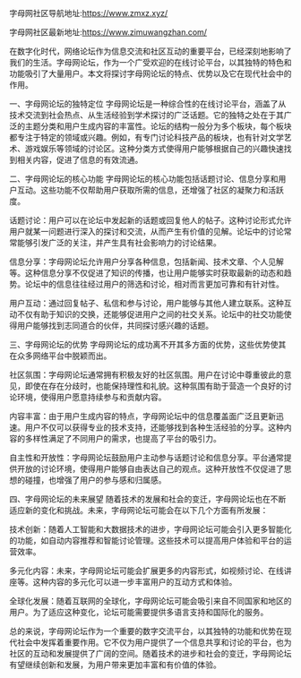 字母网社区导航地址:https://www.zmxz.xyz/

字母网社区最新地址:https://www.zimuwangzhan.com/


在数字化时代，网络论坛作为信息交流和社区互动的重要平台，已经深刻地影响了我们的生活。字母网论坛，作为一个广受欢迎的在线讨论平台，以其独特的特色和功能吸引了大量用户。本文将探讨字母网论坛的特点、优势以及它在现代社会中的作用。

一、字母网论坛的独特定位
字母网论坛是一种综合性的在线讨论平台，涵盖了从技术交流到社会热点、从生活经验到学术探讨的广泛话题。它的独特之处在于其广泛的主题分类和用户生成内容的丰富性。论坛的结构一般分为多个板块，每个板块都专注于特定的领域或兴趣。例如，有专门讨论科技产品的板块，也有针对文学艺术、游戏娱乐等领域的讨论区。这种分类方式使得用户能够根据自己的兴趣快速找到相关内容，促进了信息的有效流通。

二、字母网论坛的核心功能
字母网论坛的核心功能包括话题讨论、信息分享和用户互动。这些功能不仅帮助用户获取所需的信息，还增强了社区的凝聚力和活跃度。

话题讨论：用户可以在论坛中发起新的话题或回复他人的帖子。这种讨论形式允许用户就某一问题进行深入的探讨和交流，从而产生有价值的见解。论坛中的讨论常常能够引发广泛的关注，并产生具有社会影响力的讨论结果。

信息分享：字母网论坛允许用户分享各种信息，包括新闻、技术文章、个人见解等。这种信息分享不仅促进了知识的传播，也让用户能够实时获取最新的动态和趋势。论坛中的信息往往经过用户的筛选和讨论，相对而言更加可靠和有针对性。

用户互动：通过回复帖子、私信和参与讨论，用户能够与其他人建立联系。这种互动不仅有助于知识的交换，还能够促进用户之间的社交关系。论坛中的社交功能使得用户能够找到志同道合的伙伴，共同探讨感兴趣的话题。

三、字母网论坛的优势
字母网论坛的成功离不开其多方面的优势，这些优势使其在众多网络平台中脱颖而出。

社区氛围：字母网论坛通常拥有积极友好的社区氛围。用户在讨论中尊重彼此的意见，即使在存在分歧时，也能保持理性和礼貌。这种氛围有助于营造一个良好的讨论环境，使得用户愿意持续参与和贡献内容。

内容丰富：由于用户生成内容的特点，字母网论坛中的信息覆盖面广泛且更新迅速。用户不仅可以获得专业的技术支持，还能够找到各种生活经验的分享。这种内容的多样性满足了不同用户的需求，也提高了平台的吸引力。

自主性和开放性：字母网论坛鼓励用户主动参与话题讨论和信息分享。平台通常提供开放的讨论环境，使得用户能够自由表达自己的观点。这种开放性不仅促进了思想的碰撞，也增强了用户的参与感和归属感。

四、字母网论坛的未来展望
随着技术的发展和社会的变迁，字母网论坛也在不断适应新的变化和挑战。未来，字母网论坛可能会在以下几个方面有所发展：

技术创新：随着人工智能和大数据技术的进步，字母网论坛可能会引入更多智能化的功能，如自动内容推荐和智能讨论管理。这些技术可以提高用户体验和平台的运营效率。

多元化内容：未来，字母网论坛可能会扩展更多的内容形式，如视频讨论、在线讲座等。这种内容的多元化可以进一步丰富用户的互动方式和体验。

全球化发展：随着互联网的全球化，字母网论坛可能会吸引来自不同国家和地区的用户。为了适应这种变化，论坛可能需要提供多语言支持和国际化的服务。

总的来说，字母网论坛作为一个重要的数字交流平台，以其独特的功能和优势在现代社会中发挥着重要作用。它不仅为用户提供了一个信息共享和讨论的平台，也为社区的互动和发展提供了广阔的空间。随着技术的进步和社会的变迁，字母网论坛有望继续创新和发展，为用户带来更加丰富和有价值的体验。
